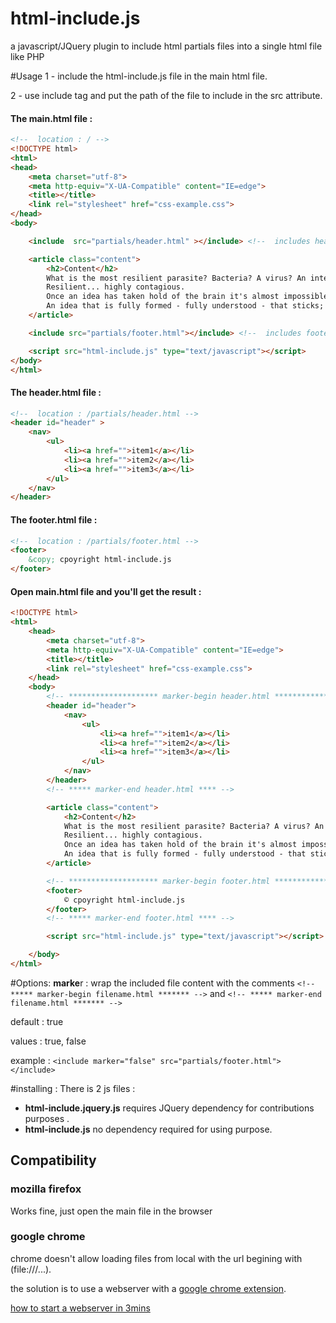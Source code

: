 # html-include.js
a javascript/JQuery plugin to include html partials files into a single html file like PHP

#Usage
1 - include the html-include.js file in the main html file.

2 - use include tag and put the path of the file to include in the src attribute.

#### The main.html file :

```html
<!--  location : / -->
<!DOCTYPE html>
<html>
<head>
    <meta charset="utf-8">
    <meta http-equiv="X-UA-Compatible" content="IE=edge">
    <title></title>
    <link rel="stylesheet" href="css-example.css">
</head>
<body>

    <include  src="partials/header.html" ></include> <!--  includes header-->

    <article class="content">
        <h2>Content</h2>
        What is the most resilient parasite? Bacteria? A virus? An intestinal worm? An idea. 
        Resilient... highly contagious. 
        Once an idea has taken hold of the brain it's almost impossible to eradicate. 
        An idea that is fully formed - fully understood - that sticks; right in there somewhere.
    </article>

    <include src="partials/footer.html"></include> <!--  includes footer-->

    <script src="html-include.js" type="text/javascript"></script>
</body>
</html>
```

#### The header.html file :

```html
<!--  location : /partials/header.html -->
<header id="header" >
    <nav>
        <ul>
            <li><a href="">item1</a></li>
            <li><a href="">item2</a></li>
            <li><a href="">item3</a></li>
        </ul>
    </nav>
</header>
```

#### The footer.html file :

```html
<!--  location : /partials/footer.html -->
<footer>
    &copy; cpoyright html-include.js
</footer>
```

#### Open main.html file and you'll get the result : 

```html
<!DOCTYPE html>
<html>
    <head>
        <meta charset="utf-8">
        <meta http-equiv="X-UA-Compatible" content="IE=edge">
        <title></title>
        <link rel="stylesheet" href="css-example.css">
    </head>
    <body>
        <!-- ******************** marker-begin header.html ******************* -->
        <header id="header">
            <nav>
                <ul>
                    <li><a href="">item1</a></li>
                    <li><a href="">item2</a></li>
                    <li><a href="">item3</a></li>
                </ul>
            </nav>
        </header>
        <!-- ***** marker-end header.html **** -->

        <article class="content">
            <h2>Content</h2>
            What is the most resilient parasite? Bacteria? A virus? An intestinal worm? An idea. 
            Resilient... highly contagious. 
            Once an idea has taken hold of the brain it's almost impossible to eradicate. 
            An idea that is fully formed - fully understood - that sticks; right in there somewhere.
        </article>

        <!-- ******************** marker-begin footer.html ******************* -->    
        <footer>
            © cpoyright html-include.js
        </footer>
        <!-- ***** marker-end footer.html **** -->

        <script src="html-include.js" type="text/javascript"></script>

    </body>
</html>
```
#Options: 
**marke**r : wrap the included file content with the comments `<!-- ***** marker-begin filename.html ******* -->` and `<!-- ***** marker-end filename.html ******* -->`

default : true

values : true, false

example : `<include marker="false" src="partials/footer.html"></include>`

#installing :
There is 2 js files :
- **html-include.jquery.js** requires JQuery dependency for contributions purposes . 
- **html-include.js** no dependency required  for using purpose. 

## Compatibility
###  mozilla firefox
Works fine, just open the main file in the browser

###  google chrome
chrome doesn't allow loading files from local with the url begining with (file:///...).

the solution is to use a webserver with a [google chrome extension](https://chrome.google.com/webstore/detail/web-server-for-chrome/ofhbbkphhbklhfoeikjpcbhemlocgigb?utm_source=chrome-app-launcher-info-dialog).

[how to start a webserver in 3mins](https://www.youtube.com/watch?v=AK6swHiPtew)
